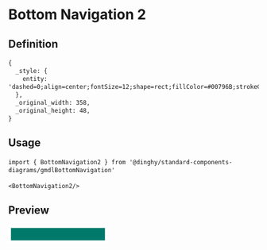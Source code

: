 # Bottom Navigation 2

## Definition

```
{
  _style: { 
    entity: 'dashed=0;align=center;fontSize=12;shape=rect;fillColor=#00796B;strokeColor=none;shadow=0;hachureGap=4;pointerEvents=0;fontFamily=Helvetica;',
  },
  _original_width: 358,
  _original_height: 48,
}
```

## Usage

```
import { BottomNavigation2 } from '@dinghy/standard-components-diagrams/gmdlBottomNavigation'

<BottomNavigation2/>
```

## Preview

<img src="./bottom-navigation-2.png" width="200"/>
